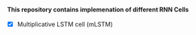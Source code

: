 #### This repository contains implemenation of different RNN Cells

- [x] Multiplicative LSTM cell (mLSTM)

